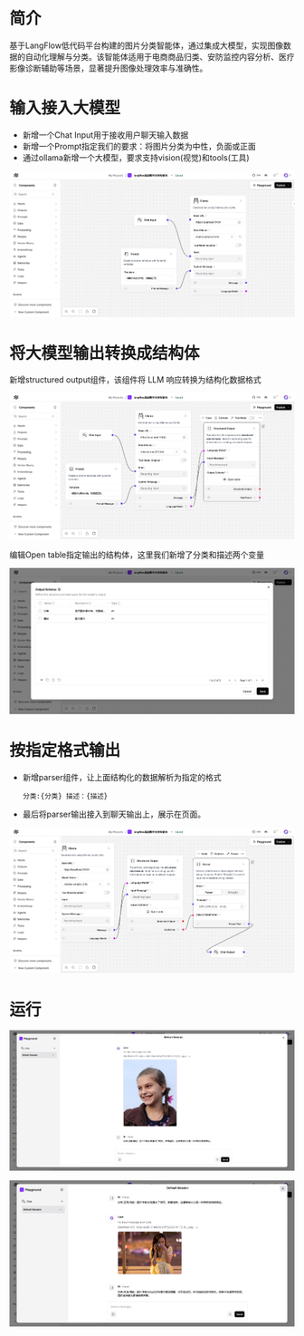 # 简介

基于LangFlow低代码平台构建的图片分类智能体，通过集成大模型，实现图像数据的自动化理解与分类。该智能体适用于电商商品归类、安防监控内容分析、医疗影像诊断辅助等场景，显著提升图像处理效率与准确性。



# 输入接入大模型

* 新增一个Chat Input用于接收用户聊天输入数据
* 新增一个Prompt指定我们的要求：将图片分类为中性，负面或正面
* 通过ollama新增一个大模型，要求支持vision(视觉)和tools(工具)



![](./img/模型接入.png)

# 将大模型输出转换成结构体

新增structured output组件，该组件将 LLM 响应转换为结构化数据格式

![](./img/结构化输出.png)

编辑Open table指定输出的结构体，这里我们新增了分类和描述两个变量

![](./img/结构化输出2.png)

# 按指定格式输出

* 新增parser组件，让上面结构化的数据解析为指定的格式

  ```
  分类:{分类} 描述：{描述}
  ```

* 最后将parser输出接入到聊天输出上，展示在页面。

![](./img/按指定格式输出.png)

# 运行

![](./img/test1.png)

![](./img/test2.png)